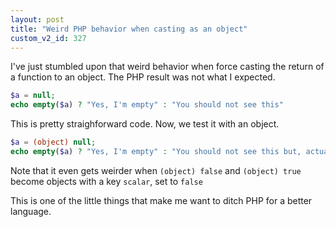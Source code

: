 ```yaml
---
layout: post
title: "Weird PHP behavior when casting as an object"
custom_v2_id: 327
---
```


I've just stumbled upon that weird behavior when force casting the return of a
function to an object. The PHP result was not what I expected.

    
```php
$a = null;  
echo empty($a) ? "Yes, I'm empty" : "You should not see this"
```

This is pretty straighforward code. Now, we test it with an object.

    
```php
$a = (object) null;  
echo empty($a) ? "Yes, I'm empty" : "You should not see this but, actually, you do."
```

Note that it even gets weirder when `(object) false` and `(object) true`
become objects with a key `scalar`, set to `false`

This is one of the little things that make me want to ditch PHP for a better
language.

